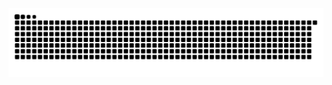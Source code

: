 <img src="https://raw.githubusercontent.com/joaopedroaranda/joaopedroaranda/output/snake.svg" alt="Snake animation" />

###
